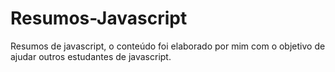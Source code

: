 # Resumos-Javascript
Resumos de javascript, o conteúdo foi elaborado por mim com o objetivo de ajudar outros estudantes de javascript. 
